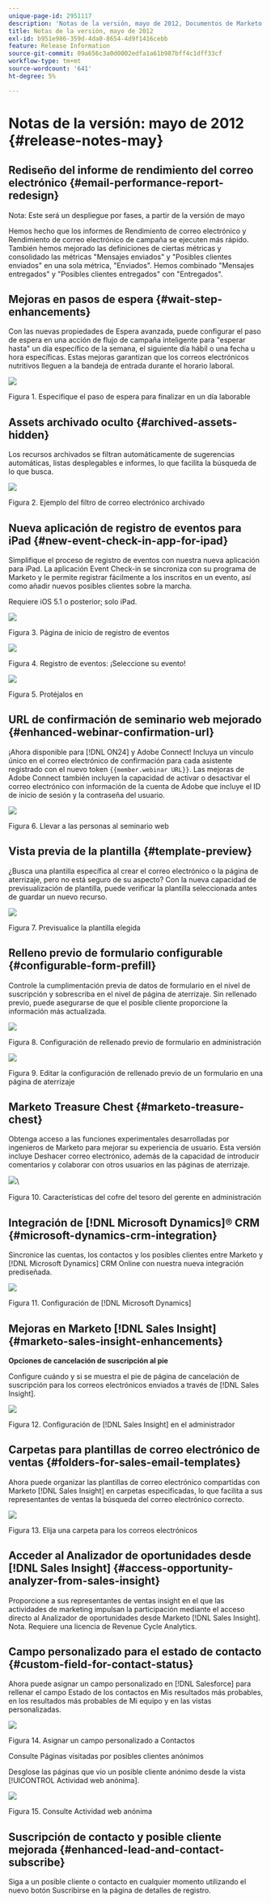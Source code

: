 ```yaml
---
unique-page-id: 2951117
description: 'Notas de la versión, mayo de 2012, Documentos de Marketo: documentación del producto'
title: Notas de la versión, mayo de 2012
exl-id: b951e986-359d-4da0-8654-4d9f1416cebb
feature: Release Information
source-git-commit: 09a656c3a0d0002edfa1a61b987bff4c1dff33cf
workflow-type: tm+mt
source-wordcount: '641'
ht-degree: 5%

---
```


# Notas de la versión: mayo de 2012 {#release-notes-may}

## Rediseño del informe de rendimiento del correo electrónico {#email-performance-report-redesign}

Nota: Este será un despliegue por fases, a partir de la versión de mayo

Hemos hecho que los informes de Rendimiento de correo electrónico y Rendimiento de correo electrónico de campaña se ejecuten más rápido. También hemos mejorado las definiciones de ciertas métricas y consolidado las métricas &quot;Mensajes enviados&quot; y &quot;Posibles clientes enviados&quot; en una sola métrica, &quot;Enviados&quot;. Hemos combinado &quot;Mensajes entregados&quot; y &quot;Posibles clientes entregados&quot; con &quot;Entregados&quot;.

## Mejoras en pasos de espera {#wait-step-enhancements}

Con las nuevas propiedades de Espera avanzada, puede configurar el paso de espera en una acción de flujo de campaña inteligente para &quot;esperar hasta&quot; un día específico de la semana, el siguiente día hábil o una fecha u hora específicas. Estas mejoras garantizan que los correos electrónicos nutritivos lleguen a la bandeja de entrada durante el horario laboral.

![](assets/image2014-9-23-10-3a14-3a13.png)

Figura 1. Especifique el paso de espera para finalizar en un día laborable

## Assets archivado oculto {#archived-assets-hidden}

Los recursos archivados se filtran automáticamente de sugerencias automáticas, listas desplegables e informes, lo que facilita la búsqueda de lo que busca.

![](assets/image2014-9-23-10-3a14-3a28.png)

Figura 2. Ejemplo del filtro de correo electrónico archivado

## Nueva aplicación de registro de eventos para iPad {#new-event-check-in-app-for-ipad}

Simplifique el proceso de registro de eventos con nuestra nueva aplicación para iPad. La aplicación Event Check-in se sincroniza con su programa de Marketo y le permite registrar fácilmente a los inscritos en un evento, así como añadir nuevos posibles clientes sobre la marcha.

Requiere iOS 5.1 o posterior; solo iPad.

![](assets/image2014-9-23-10-3a14-3a46.png)

Figura 3. Página de inicio de registro de eventos

![](assets/image2014-9-23-10-3a15-3a6.png)

Figura 4. Registro de eventos: ¡Seleccione su evento!

![](assets/image2014-9-23-10-3a15-3a27.png)

Figura 5. Protéjalos en

## URL de confirmación de seminario web mejorado {#enhanced-webinar-confirmation-url}

¡Ahora disponible para [!DNL ON24] y Adobe Connect! Incluya un vínculo único en el correo electrónico de confirmación para cada asistente registrado con el nuevo token `{{member.webinar URL}}`. Las mejoras de Adobe Connect también incluyen la capacidad de activar o desactivar el correo electrónico con información de la cuenta de Adobe que incluye el ID de inicio de sesión y la contraseña del usuario.

![](assets/image2014-9-23-10-3a15-3a44.png)

Figura 6. Llevar a las personas al seminario web

## Vista previa de la plantilla {#template-preview}

¿Busca una plantilla específica al crear el correo electrónico o la página de aterrizaje, pero no está seguro de su aspecto? Con la nueva capacidad de previsualización de plantilla, puede verificar la plantilla seleccionada antes de guardar un nuevo recurso.

![](assets/image2014-9-23-10-3a16-3a4.png)

Figura 7. Previsualice la plantilla elegida

## Relleno previo de formulario configurable {#configurable-form-prefill}

Controle la cumplimentación previa de datos de formulario en el nivel de suscripción y sobrescriba en el nivel de página de aterrizaje. Sin rellenado previo, puede asegurarse de que el posible cliente proporcione la información más actualizada.

![](assets/image2014-9-23-10-3a16-3a22.png)

Figura 8. Configuración de rellenado previo de formulario en administración

![](assets/image2014-9-23-10-3a16-3a34.png)

Figura 9. Editar la configuración de rellenado previo de un formulario en una página de aterrizaje

## Marketo Treasure Chest {#marketo-treasure-chest}

Obtenga acceso a las funciones experimentales desarrolladas por ingenieros de Marketo para mejorar su experiencia de usuario. Esta versión incluye Deshacer correo electrónico, además de la capacidad de introducir comentarios y colaborar con otros usuarios en las páginas de aterrizaje.

![](assets/image2014-9-23-10-3a16-3a51.png)\

Figura 10. Características del cofre del tesoro del gerente en administración

## Integración de [!DNL Microsoft Dynamics]® CRM {#microsoft-dynamics-crm-integration}

Sincronice las cuentas, los contactos y los posibles clientes entre Marketo y [!DNL Microsoft Dynamics] CRM Online con nuestra nueva integración prediseñada.

![](assets/image2014-9-23-10-3a17-3a6.png)

Figura 11. Configuración de [!DNL Microsoft Dynamics]

## Mejoras en Marketo [!DNL Sales Insight] {#marketo-sales-insight-enhancements}

**Opciones de cancelación de suscripción al pie**

Configure cuándo y si se muestra el pie de página de cancelación de suscripción para los correos electrónicos enviados a través de [!DNL Sales Insight].

![](assets/image2014-9-23-10-3a17-3a20.png)

Figura 12. Configuración de [!DNL Sales Insight] en el administrador

## Carpetas para plantillas de correo electrónico de ventas {#folders-for-sales-email-templates}

Ahora puede organizar las plantillas de correo electrónico compartidas con Marketo [!DNL Sales Insight] en carpetas especificadas, lo que facilita a sus representantes de ventas la búsqueda del correo electrónico correcto.

![](assets/image2014-9-23-10-3a17-3a35.png)

Figura 13. Elija una carpeta para los correos electrónicos

## Acceder al Analizador de oportunidades desde [!DNL Sales Insight] {#access-opportunity-analyzer-from-sales-insight}

Proporcione a sus representantes de ventas insight en el que las actividades de marketing impulsan la participación mediante el acceso directo al Analizador de oportunidades desde Marketo [!DNL Sales Insight]. Nota. Requiere una licencia de Revenue Cycle Analytics.

## Campo personalizado para el estado de contacto {#custom-field-for-contact-status}

Ahora puede asignar un campo personalizado en [!DNL Salesforce] para rellenar el campo Estado de los contactos en Mis resultados más probables, en los resultados más probables de Mi equipo y en las vistas personalizadas.

![](assets/image2014-9-23-10-3a17-3a47.png)

Figura 14. Asignar un campo personalizado a Contactos

Consulte Páginas visitadas por posibles clientes anónimos

Desglose las páginas que vio un posible cliente anónimo desde la vista [!UICONTROL Actividad web anónima].

![](assets/image2014-9-23-10-3a17-3a59.png)

Figura 15. Consulte Actividad web anónima

## Suscripción de contacto y posible cliente mejorada {#enhanced-lead-and-contact-subscribe}

Siga a un posible cliente o contacto en cualquier momento utilizando el nuevo botón Suscribirse en la página de detalles de registro.
